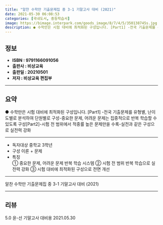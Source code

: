 ```yaml
---
title: "알찬 수학만 기출문제집 중 3-1 기말고사 대비 (2021)"
date: 2021-05-30 06:08:53
categories: [국내도서, 중등학습서]
image: https://bimage.interpark.com/goods_image/8/7/4/5/350138745s.jpg
description: ● 수학만은 시험 대비에 최적화된 구성입니다. [Part1] -전국 기출문제를 유형별, 난이도별로 분석하여 단원별로 구성-중요한 문제, 어려운 문제는 집중적으로 반복 학습할 수 있도록 구성[Part2]-시험 전 범위에서 적중률 높은 문제만을 수록-실전과 같은 구성으로 실전력 강화
---
```


## **정보**

- **ISBN : 9791166091056**
- **출판사 : 비상교육**
- **출판일 : 20210501**
- **저자 : 비상교육 편집부**

------



## **요약**

●  수학만은 시험 대비에 최적화된 구성입니다. [Part1] -전국 기출문제를 유형별, 난이도별로 분석하여 단원별로 구성-중요한 문제, 어려운 문제는 집중적으로 반복 학습할 수 있도록 구성[Part2]-시험 전 범위에서 적중률 높은 문제만을 수록-실전과 같은 구성으로 실전력 강화

------

- 독자대상  중학교 3학년
- 구성  이론 + 문제
- 특징  
① 중요한 문제, 어려운 문제 반복 학습 시스템
② 시험 전 범위 반복 학습으로 실전력 강화
③ 시험 대비에 최적화된 구성으로 전면 개선

------


알찬 수학만 기출문제집 중 3-1 기말고사 대비 (2021) 

------


## **리뷰** 

5.0 윤-선 기말고사 대비용  2021.05.30 <br/>
